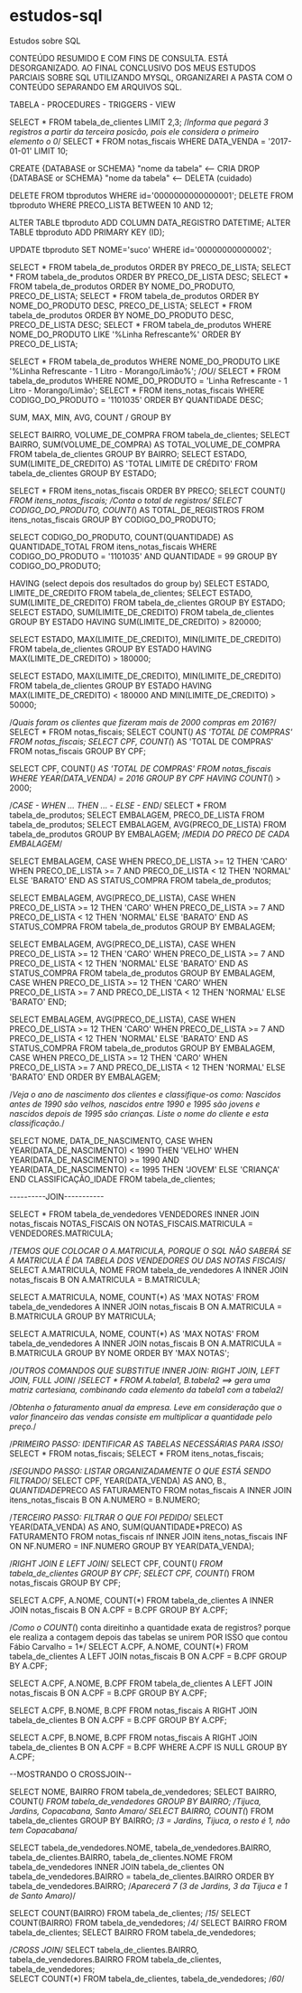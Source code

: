 # estudos-sql
Estudos sobre SQL

CONTEÚDO RESUMIDO E COM FINS DE CONSULTA.
ESTÁ DESORGANIZADO. AO FINAL CONCLUSIVO DOS MEUS ESTUDOS PARCIAIS SOBRE SQL UTILIZANDO MYSQL, ORGANIZAREI A PASTA COM
O CONTEÚDO SEPARANDO EM ARQUIVOS SQL.

TABELA - PROCEDURES - TRIGGERS - VIEW

SELECT * FROM tabela_de_clientes LIMIT 2,3; /*Informa que pegará 3 registros a partir da terceira posicão, pois ele considera o primeiro elemento o 0*/
SELECT * FROM notas_fiscais WHERE DATA_VENDA = '2017-01-01' LIMIT 10;

CREATE {DATABASE or SCHEMA} "nome da tabela"    <-- CRIA
DROP {DATABASE or SCHEMA} "nome da tabela"      <-- DELETA (cuidado)

DELETE FROM tbprodutos WHERE id='0000000000000001';
DELETE FROM tbproduto WHERE PRECO_LISTA BETWEEN 10 AND 12;

ALTER TABLE tbproduto ADD COLUMN DATA_REGISTRO DATETIME;
ALTER TABLE tbproduto ADD PRIMARY KEY (ID);

UPDATE tbproduto SET NOME='suco' WHERE id='00000000000002';

SELECT * FROM tabela_de_produtos ORDER BY PRECO_DE_LISTA;
SELECT * FROM tabela_de_produtos ORDER BY PRECO_DE_LISTA DESC;
SELECT * FROM tabela_de_produtos ORDER BY NOME_DO_PRODUTO, PRECO_DE_LISTA;
SELECT * FROM tabela_de_produtos ORDER BY NOME_DO_PRODUTO DESC, PRECO_DE_LISTA;
SELECT * FROM tabela_de_produtos ORDER BY NOME_DO_PRODUTO DESC, PRECO_DE_LISTA DESC;
SELECT * FROM tabela_de_produtos WHERE NOME_DO_PRODUTO LIKE '%Linha Refrescante%' ORDER BY PRECO_DE_LISTA;

SELECT * FROM tabela_de_produtos WHERE NOME_DO_PRODUTO LIKE '%Linha Refrescante - 1 Litro - Morango/Limão%'; /*OU*/
SELECT * FROM tabela_de_produtos WHERE NOME_DO_PRODUTO = 'Linha Refrescante - 1 Litro - Morango/Limão';
SELECT * FROM itens_notas_fiscais WHERE CODIGO_DO_PRODUTO = '1101035' ORDER BY QUANTIDADE DESC;

SUM, MAX, MIN, AVG, COUNT / GROUP BY

SELECT BAIRRO, VOLUME_DE_COMPRA FROM tabela_de_clientes;
SELECT BAIRRO, SUM(VOLUME_DE_COMPRA) AS TOTAL_VOLUME_DE_COMPRA FROM tabela_de_clientes GROUP BY BAIRRO;
SELECT ESTADO, SUM(LIMITE_DE_CREDITO) AS 'TOTAL LIMITE DE CRÉDITO' FROM tabela_de_clientes GROUP BY ESTADO;

SELECT * FROM itens_notas_fiscais ORDER BY PRECO;
SELECT COUNT(*) FROM itens_notas_fiscais; /*Conta o total de registros*/
SELECT CODIGO_DO_PRODUTO, COUNT(*) AS TOTAL_DE_REGISTROS FROM itens_notas_fiscais GROUP BY CODIGO_DO_PRODUTO;

SELECT CODIGO_DO_PRODUTO, COUNT(QUANTIDADE) AS QUANTIDADE_TOTAL FROM itens_notas_fiscais
WHERE CODIGO_DO_PRODUTO = '1101035' AND QUANTIDADE = 99 GROUP BY CODIGO_DO_PRODUTO;

HAVING (select depois dos resultados do group by)
SELECT ESTADO, LIMITE_DE_CREDITO FROM tabela_de_clientes;
SELECT ESTADO, SUM(LIMITE_DE_CREDITO) FROM tabela_de_clientes GROUP BY ESTADO;
SELECT ESTADO, SUM(LIMITE_DE_CREDITO) FROM tabela_de_clientes GROUP BY ESTADO HAVING SUM(LIMITE_DE_CREDITO) > 820000;

SELECT ESTADO, MAX(LIMITE_DE_CREDITO), MIN(LIMITE_DE_CREDITO) FROM tabela_de_clientes GROUP BY ESTADO
HAVING MAX(LIMITE_DE_CREDITO) > 180000;

SELECT ESTADO, MAX(LIMITE_DE_CREDITO), MIN(LIMITE_DE_CREDITO) FROM tabela_de_clientes GROUP BY ESTADO
HAVING MAX(LIMITE_DE_CREDITO) < 180000 AND MIN(LIMITE_DE_CREDITO) > 50000;

/*Quais foram os clientes que fizeram mais de 2000 compras em 2016?*/
SELECT * FROM notas_fiscais;
SELECT COUNT(*) AS 'TOTAL DE COMPRAS' FROM notas_fiscais;
SELECT CPF, COUNT(*) AS 'TOTAL DE COMPRAS' FROM notas_fiscais GROUP BY CPF;

SELECT CPF, COUNT(*) AS 'TOTAL DE COMPRAS' FROM notas_fiscais
WHERE YEAR(DATA_VENDA) = 2016 GROUP BY CPF
HAVING COUNT(*) > 2000;

/*CASE - WHEN ... THEN ... - ELSE - END*/
SELECT * FROM tabela_de_produtos;
SELECT EMBALAGEM, PRECO_DE_LISTA FROM tabela_de_produtos;
SELECT EMBALAGEM, AVG(PRECO_DE_LISTA) FROM tabela_de_produtos GROUP BY EMBALAGEM; /*MEDIA DO PRECO DE CADA EMBALAGEM*/

SELECT EMBALAGEM,
CASE
  WHEN PRECO_DE_LISTA >= 12 THEN 'CARO'
  WHEN PRECO_DE_LISTA >= 7 AND PRECO_DE_LISTA < 12 THEN 'NORMAL'
ELSE 'BARATO'
END AS STATUS_COMPRA
FROM tabela_de_produtos;

SELECT EMBALAGEM, AVG(PRECO_DE_LISTA),
CASE
  WHEN PRECO_DE_LISTA >= 12 THEN 'CARO'
  WHEN PRECO_DE_LISTA >= 7 AND PRECO_DE_LISTA < 12 THEN 'NORMAL'
ELSE 'BARATO'
END AS STATUS_COMPRA
FROM tabela_de_produtos
GROUP BY EMBALAGEM;

SELECT EMBALAGEM, AVG(PRECO_DE_LISTA),
CASE
  WHEN PRECO_DE_LISTA >= 12 THEN 'CARO'
  WHEN PRECO_DE_LISTA >= 7 AND PRECO_DE_LISTA < 12 THEN 'NORMAL'
ELSE 'BARATO'
END AS STATUS_COMPRA
FROM tabela_de_produtos
GROUP BY EMBALAGEM,
CASE
  WHEN PRECO_DE_LISTA >= 12 THEN 'CARO'
  WHEN PRECO_DE_LISTA >= 7 AND PRECO_DE_LISTA < 12 THEN 'NORMAL'
ELSE 'BARATO'
END;

SELECT EMBALAGEM, AVG(PRECO_DE_LISTA),
CASE
  WHEN PRECO_DE_LISTA >= 12 THEN 'CARO'
  WHEN PRECO_DE_LISTA >= 7 AND PRECO_DE_LISTA < 12 THEN 'NORMAL'
ELSE 'BARATO'
END AS STATUS_COMPRA
FROM tabela_de_produtos
GROUP BY EMBALAGEM,
CASE
  WHEN PRECO_DE_LISTA >= 12 THEN 'CARO'
  WHEN PRECO_DE_LISTA >= 7 AND PRECO_DE_LISTA < 12 THEN 'NORMAL'
ELSE 'BARATO'
END
ORDER BY EMBALAGEM;


/*Veja o ano de nascimento dos clientes e classifique-os como: Nascidos antes de 1990 são velhos, nascidos entre 1990 e 
1995 são jovens e nascidos depois de 1995 são crianças. Liste o nome do cliente e esta classificação.*/

SELECT NOME, DATA_DE_NASCIMENTO, 
CASE
	WHEN YEAR(DATA_DE_NASCIMENTO) < 1990 THEN 'VELHO'
    WHEN YEAR(DATA_DE_NASCIMENTO) >= 1990 AND YEAR(DATA_DE_NASCIMENTO) <= 1995 THEN 'JOVEM'
    ELSE 'CRIANÇA'
END CLASSIFICAÇÃO_IDADE
FROM tabela_de_clientes;

----------JOIN-----------

SELECT * FROM tabela_de_vendedores VENDEDORES
INNER JOIN notas_fiscais NOTAS_FISCAIS
ON NOTAS_FISCAIS.MATRICULA = VENDEDORES.MATRICULA;

/*TEMOS QUE COLOCAR O A.MATRICULA, PORQUE O SQL NÃO SABERÁ SE A MATRICULA É DA TABELA DOS VENDEDORES OU DAS NOTAS FISCAIS*/
SELECT A.MATRICULA, NOME FROM tabela_de_vendedores A
INNER JOIN notas_fiscais B
ON A.MATRICULA = B.MATRICULA;

SELECT A.MATRICULA, NOME, COUNT(*) AS 'MAX NOTAS' FROM tabela_de_vendedores A
INNER JOIN notas_fiscais B
ON A.MATRICULA = B.MATRICULA
GROUP BY MATRICULA;

SELECT A.MATRICULA, NOME, COUNT(*) AS 'MAX NOTAS' FROM tabela_de_vendedores A
INNER JOIN notas_fiscais B
ON A.MATRICULA = B.MATRICULA
GROUP BY NOME
ORDER BY 'MAX NOTAS';

/*OUTROS COMANDOS QUE SUBSTITUE INNER JOIN: RIGHT JOIN, LEFT JOIN, FULL JOIN*/
/*SELECT * FROM A.tabela1, B.tabela2 ==> gera uma matriz cartesiana, combinando cada elemento da tabela1 com a tabela2*/

/*Obtenha o faturamento anual da empresa.
Leve em consideração que o valor financeiro das vendas consiste em multiplicar a quantidade pelo preço.*/

/*PRIMEIRO PASSO: IDENTIFICAR AS TABELAS NECESSÁRIAS PARA ISSO*/
SELECT * FROM notas_fiscais;
SELECT * FROM itens_notas_fiscais;

/*SEGUNDO PASSO: LISTAR ORGANIZADAMENTE O QUE ESTÁ SENDO FILTRADO*/
SELECT CPF, YEAR(DATA_VENDA) AS ANO, B.*, QUANTIDADE*PRECO AS FATURAMENTO FROM notas_fiscais A
INNER JOIN itens_notas_fiscais B
ON A.NUMERO = B.NUMERO;

/*TERCEIRO PASSO: FILTRAR O QUE FOI PEDIDO*/
SELECT YEAR(DATA_VENDA) AS ANO, SUM(QUANTIDADE*PRECO) AS FATURAMENTO FROM notas_fiscais nf
INNER JOIN itens_notas_fiscais INF
ON NF.NUMERO = INF.NUMERO
GROUP BY YEAR(DATA_VENDA);

/*RIGHT JOIN E LEFT JOIN*/
SELECT CPF, COUNT(*) FROM tabela_de_clientes GROUP BY CPF;
SELECT CPF, COUNT(*) FROM notas_fiscais GROUP BY CPF;

SELECT A.CPF, A.NOME, COUNT(*) FROM tabela_de_clientes A
INNER JOIN notas_fiscais B
ON A.CPF = B.CPF
GROUP BY A.CPF;

/*Como o COUNT(*) conta direitinho a quantidade exata de registros? porque ele realiza a contagem depois das tabelas se unirem
POR ISSO que contou Fábio Carvalho = 1*/
SELECT A.CPF, A.NOME, COUNT(*) FROM tabela_de_clientes A
LEFT JOIN notas_fiscais B
ON A.CPF = B.CPF
GROUP BY A.CPF;

SELECT A.CPF, A.NOME, B.CPF FROM tabela_de_clientes A
LEFT JOIN notas_fiscais B
ON A.CPF = B.CPF
GROUP BY A.CPF;

SELECT A.CPF, B.NOME, B.CPF FROM notas_fiscais A
RIGHT JOIN tabela_de_clientes B
ON A.CPF = B.CPF
GROUP BY A.CPF;

SELECT A.CPF, B.NOME, B.CPF FROM notas_fiscais A
RIGHT JOIN tabela_de_clientes B
ON A.CPF = B.CPF
WHERE A.CPF IS NULL
GROUP BY A.CPF;

--MOSTRANDO O CROSSJOIN--

SELECT NOME, BAIRRO FROM tabela_de_vendedores;
SELECT BAIRRO, COUNT(*) FROM tabela_de_vendedores GROUP BY BAIRRO;	/*Tijuca, Jardins, Copacabana, Santo Amaro*/
SELECT BAIRRO, COUNT(*) FROM tabela_de_clientes GROUP BY BAIRRO;	/*3 = Jardins, Tijuca, o resto é 1, não tem Copacabana*/

SELECT tabela_de_vendedores.NOME,
tabela_de_vendedores.BAIRRO,
tabela_de_clientes.BAIRRO,
tabela_de_clientes.NOME FROM tabela_de_vendedores INNER JOIN tabela_de_clientes
ON tabela_de_vendedores.BAIRRO = tabela_de_clientes.BAIRRO
ORDER BY tabela_de_vendedores.BAIRRO;	/*Aparecerá 7 (3 de Jardins, 3 da Tijuca e 1 de Santo Amaro)*/

SELECT COUNT(BAIRRO) FROM tabela_de_clientes;	/*15*/
SELECT COUNT(BAIRRO) FROM tabela_de_vendedores;	/*4*/
SELECT BAIRRO FROM tabela_de_clientes;
SELECT BAIRRO FROM tabela_de_vendedores;

/*CROSS JOIN*/
SELECT tabela_de_clientes.BAIRRO, tabela_de_vendedores.BAIRRO FROM tabela_de_clientes, tabela_de_vendedores;	
SELECT COUNT(*) FROM tabela_de_clientes, tabela_de_vendedores;	/*60*/


